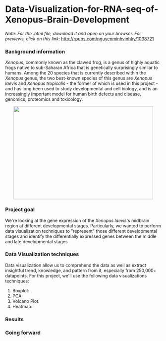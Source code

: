# Data-Visualization-for-RNA-seq-of-Xenopus-Brain-Development

*Note: For the .html file, download it and open on your browser. For previews, click on this link*: http://rpubs.com/nguyenminhvinhky/1038721


### Background information
*Xenopus*, commonly known as the clawed frog, is a genus of highly aquatic frogs native to sub-Saharan Africa that is genetically surprisingly similar to humans. Among the 20 species that is currently described within the *Xenopus* genus, the two best-known species of this genus are *Xenopus laevis* and *Xenopus tropicalis* - the former of which is used in this project - and has long been used to study developmental and cell biology, and is an increasingly important model for human birth defects and disease, genomics, proteomics and toxicology.


<p align = "center">
  <img src = "https://github.com/nguyenminhvinhky/-Data-Visualization-for-RNA-seq-of-Xenopus-Brain-Development/assets/110079224/548d35ed-ed29-4bee-a617-197de6ed2f54" height = "300" width = "450">
 </p>


### Project goal
We're looking at the gene expression of the *Xenopus laevis*'s midbrain region at different developmental stages. Particularly, we wanted to perform data visualization techniques to "represent" those different developmental stages and identify the differentially expressed genes between the middle and late developmental stages 


### Data Visualization techniques
Data visualization allow us to comprehend the data as well as extract insightful trend, knowledge, and pattern from it, especially from 250,000+ datapoints. For this project, we'll use the following data visualizations techniques:

1. Boxplot:
2. PCA:
3. Volcano Plot:
4. Heatmap: 

### Results


### Going forward
